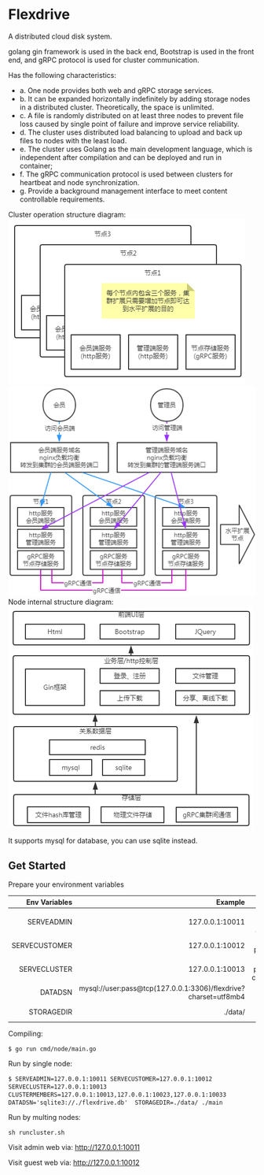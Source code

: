 # Flexdrive
A distributed cloud disk system.

golang gin framework is used in the back end, Bootstrap is used in the front end, and gRPC protocol is used for cluster communication.

Has the following characteristics:

- a. One node provides both web and gRPC storage services.
- b. It can be expanded horizontally indefinitely by adding storage nodes in a distributed cluster. Theoretically, the space is unlimited.
- c. A file is randomly distributed on at least three nodes to prevent file loss caused by single point of failure and improve service reliability.
- d. The cluster uses distributed load balancing to upload and back up files to nodes with the least load.
- e. The cluster uses Golang as the main development language, which is independent after compilation and can be deployed and run in container;
- f. The gRPC communication protocol is used between clusters for heartbeat and node synchronization.
- g. Provide a background management interface to meet content controllable requirements.


Cluster operation structure diagram:
<img src="https://github.com/uxff/flexdrive/raw/master/static/images/clusters-architecture.png">
<img src="https://github.com/uxff/flexdrive/raw/master/static/images/clusters-architecture2.png">
Node internal structure diagram:
<img src="https://github.com/uxff/flexdrive/raw/master/static/images/clusters-architecture3.png">

It supports mysql for database, you can use sqlite instead.

## Get Started
Prepare your environment variables


| Env Variables	|Example	|Description|
|--:|--:|--:|
|SERVEADMIN	|127.0.0.1:10011	|address  and port for administrators|
|SERVECUSTOMER	|127.0.0.1:10012	|address and port for guests|
|SERVECLUSTER	|127.0.0.1:10013	|address and port for cluster communication|
|DATADSN	|mysql://user:pass@tcp(127.0.0.1:3306)/flexdrive?charset=utf8mb4	|DNS of database|
|STORAGEDIR	|./data/	|physical file storage|

Compiling:
```
$ go run cmd/node/main.go
```

Run by single node:
```
$ SERVEADMIN=127.0.0.1:10011 SERVECUSTOMER=127.0.0.1:10012 SERVECLUSTER=127.0.0.1:10013 CLUSTERMEMBERS=127.0.0.1:10013,127.0.0.1:10023,127.0.0.1:10033 DATADSN='sqlite3://./flexdrive.db'  STORAGEDIR=./data/ ./main
```


Run by multing nodes:
```
sh runcluster.sh
```

Visit admin web via: http://127.0.0.1:10011 

Visit guest web via: http://127.0.0.1:10012

